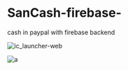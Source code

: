 # SanCash-firebase-
cash in paypal with firebase backend

![ic_launcher-web](https://user-images.githubusercontent.com/46530278/68827310-742e8900-06dc-11ea-9d6f-e27d5c31df14.png)

![a](https://user-images.githubusercontent.com/46530278/68827546-53b2fe80-06dd-11ea-81d4-b5b1806c0bf7.png)
